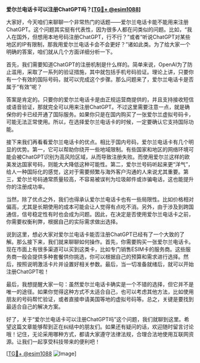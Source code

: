 **爱尔兰电话卡可以注册ChatGPT吗？[[TG💪+ @esim1088](https://t.me/s/esim1088)]**

大家好，今天咱们来聊聊一个非常热门的话题——爱尔兰电话卡能不能用来注册ChatGPT。这个问题其实挺有代表性，因为很多人都在问类似的问题。比如，“我人在国外，但想用本地号码注册ChatGPT，行不行？”或者“听说ChatGPT对某些地区的IP有限制，那我用爱尔兰电话卡会不会更好？”诸如此类。为了给大家一个明确的答案，咱们就从几个方面详细分析一下。

首先，我们需要知道ChatGPT的注册机制是什么样的。简单来说，OpenAI为了防止滥用，采取了一系列的验证措施，其中就包括手机号码验证。理论上讲，只要你有一个有效的国际号码，就可以完成这个步骤。那么问题来了，爱尔兰电话卡是否属于“有效”呢？

答案是肯定的。只要你的爱尔兰电话卡是由正规运营商提供的，并且支持接收短信或语音验证，那就完全可以用来注册ChatGPT。不过这里需要注意一点，就是确保你的卡已经开通了国际服务。如果你只是在国内购买了一张爱尔兰虚拟号码卡，可能无法正常使用。所以，在选择爱尔兰电话卡的时候，一定要确认它支持国际功能。

接下来我们再看看爱尔兰电话卡的优点。相比于国内号码，爱尔兰电话卡有几个明显的优势。第一，它可以帮助你绕开一些地域限制。有些国家和地区的网络环境可能会被ChatGPT识别为高风险区域，从而导致注册失败。而使用爱尔兰这样的欧美发达国家号码，则能大大降低这种可能性。第二，爱尔兰号码听起来更“洋气”，给人一种国际化的感觉，这对于需要频繁与海外客户沟通的人来说尤其重要。第三，爱尔兰号码通常质量较高，不容易被误判为垃圾邮件或诈骗电话，这也能提升你的注册成功率。

当然，除了优点之外，我们也得承认爱尔兰电话卡也有一些局限性。比如价格相对偏高，尤其是长期使用的成本可能会让人觉得有点吃不消。另外，由于涉及到跨国通信，信号稳定性有时也会成为问题。因此，在决定是否使用爱尔兰电话卡之前，你需要权衡利弊，根据自己的实际需求做出选择。

说到这里，想必大家对爱尔兰电话卡能否注册ChatGPT已经有了一个大致的了解。那么接下来，我们就来聊聊如何操作。首先，你需要购买一张爱尔兰电话卡。现在市面上有很多渠道可以买到这类卡，比如专门销售ESIM卡的服务商。这些服务商一般会提供多种套餐供你挑选，你可以根据自己的预算和需求进行选择。然后，按照说明激活卡片并设置好相关参数。最后，当一切准备就绪后，就可以开始注册ChatGPT啦！

最后，我想提醒大家一句：虽然爱尔兰电话卡确实是一个不错的选择，但它并不是唯一的途径。如果你觉得这种方式不太适合自己，也可以考虑其他方法，比如使用朋友的号码帮忙验证，或者直接申请美国等地的虚拟号码等。总之，关键是要找到最适合自己的解决方案。

好了，关于“爱尔兰电话卡可以注册ChatGPT吗”这个问题，我们就聊到这里。希望这篇文章能够帮到正在纠结中的朋友们。如果还有疑问的话，欢迎随时留言讨论哦！记住，无论采用哪种方式，都请大家遵守法律法规，合理合法地使用互联网资源。让我们一起享受科技带来的便利吧！

[[TG💪+ @esim1088](https://t.me/s/esim1088) ![Image](https://i.postimg.cc/4NQfJmqS/Snipaste-2025-05-13-00-14-12.png)]